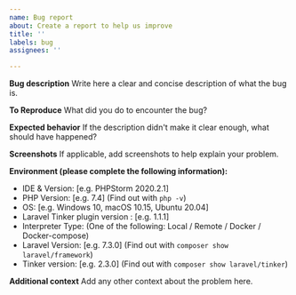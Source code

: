 ```yaml
---
name: Bug report
about: Create a report to help us improve
title: ''
labels: bug
assignees: ''

---
```


**Bug description**
Write here a clear and concise description of what the bug is.

**To Reproduce**
What did you do to encounter the bug?

**Expected behavior**
If the description didn't make it clear enough, what should have happened?

**Screenshots**
If applicable, add screenshots to help explain your problem.

**Environment (please complete the following information):**
 - IDE & Version: [e.g. PHPStorm 2020.2.1]
 - PHP Version: [e.g. 7.4] (Find out with `php -v`)
 - OS: [e.g. Windows 10, macOS 10.15, Ubuntu 20.04]
 - Laravel Tinker plugin version : [e.g. 1.1.1]
 - Interpreter Type: (One of the following: Local / Remote / Docker / Docker-compose)
 - Laravel Version: [e.g. 7.3.0] (Find out with `composer show laravel/framework`)
 - Tinker version: [e.g. 2.3.0] (Find out with `composer show laravel/tinker`)

**Additional context**
Add any other context about the problem here.
